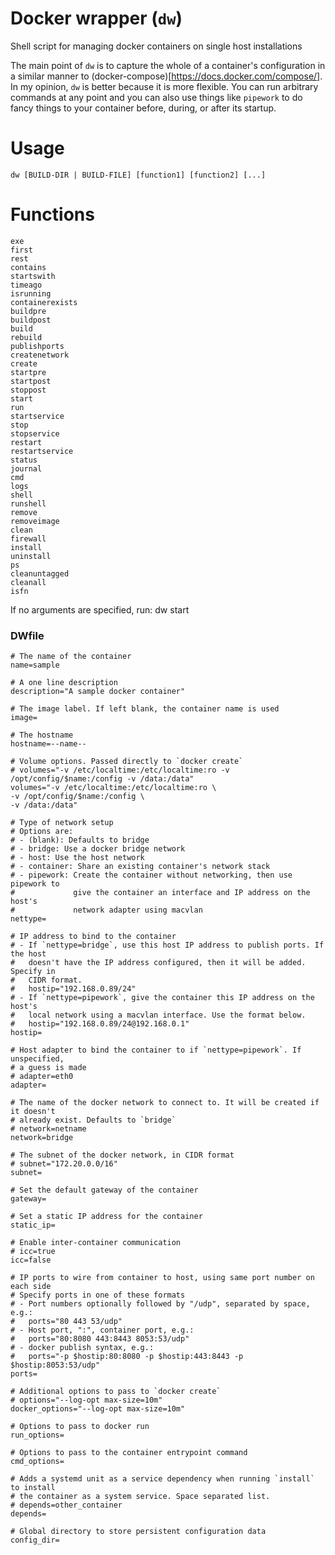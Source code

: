 # Docker wrapper (`dw`)

Shell script for managing docker containers on single host installations

The main point of `dw` is to capture the whole of a container's configuration
in a similar manner to (docker-compose)[https://docs.docker.com/compose/]. In
my opinion, `dw` is better because it is more flexible. You can run arbitrary
commands at any point and you can also use things like `pipework` to do fancy
things to your container before, during, or after its startup.

# Usage

```shell
dw [BUILD-DIR | BUILD-FILE] [function1] [function2] [...]
```

# Functions

```shell
exe
first
rest
contains
startswith
timeago
isrunning
containerexists
buildpre
buildpost
build
rebuild
publishports
createnetwork
create
startpre
startpost
stoppost
start
run
startservice
stop
stopservice
restart
restartservice
status
journal
cmd
logs
shell
runshell
remove
removeimage
clean
firewall
install
uninstall
ps
cleanuntagged
cleanall
isfn
```

If no arguments are specified, run: dw start


### DWfile

```shell
# The name of the container
name=sample

# A one line description
description="A sample docker container"

# The image label. If left blank, the container name is used
image=

# The hostname
hostname=--name--

# Volume options. Passed directly to `docker create`
# volumes="-v /etc/localtime:/etc/localtime:ro -v /opt/config/$name:/config -v /data:/data"
volumes="-v /etc/localtime:/etc/localtime:ro \
-v /opt/config/$name:/config \
-v /data:/data"

# Type of network setup
# Options are:
# - (blank): Defaults to bridge
# - bridge: Use a docker bridge network
# - host: Use the host network
# - container: Share an existing container's network stack
# - pipework: Create the container without networking, then use pipework to
#             give the container an interface and IP address on the host's
#             network adapter using macvlan
nettype=

# IP address to bind to the container
# - If `nettype=bridge`, use this host IP address to publish ports. If the host
#   doesn't have the IP address configured, then it will be added. Specify in
#   CIDR format.
#   hostip="192.168.0.89/24"
# - If `nettype=pipework`, give the container this IP address on the host's
#   local network using a macvlan interface. Use the format below.
#   hostip="192.168.0.89/24@192.168.0.1"
hostip=

# Host adapter to bind the container to if `nettype=pipework`. If unspecified,
# a guess is made
# adapter=eth0
adapter=

# The name of the docker network to connect to. It will be created if it doesn't
# already exist. Defaults to `bridge`
# network=netname
network=bridge

# The subnet of the docker network, in CIDR format
# subnet="172.20.0.0/16"
subnet=

# Set the default gateway of the container
gateway=

# Set a static IP address for the container
static_ip=

# Enable inter-container communication
# icc=true
icc=false

# IP ports to wire from container to host, using same port number on each side
# Specify ports in one of these formats
# - Port numbers optionally followed by "/udp", separated by space, e.g.:
#   ports="80 443 53/udp"
# - Host port, ":", container port, e.g.:
#   ports="80:8080 443:8443 8053:53/udp"
# - docker publish syntax, e.g.:
#   ports="-p $hostip:80:8080 -p $hostip:443:8443 -p $hostip:8053:53/udp"
ports=

# Additional options to pass to `docker create`
# options="--log-opt max-size=10m"
docker_options="--log-opt max-size=10m"

# Options to pass to docker run
run_options=

# Options to pass to the container entrypoint command
cmd_options=

# Adds a systemd unit as a service dependency when running `install` to install
# the container as a system service. Space separated list.
# depends=other_container
depends=

# Global directory to store persistent configuration data
config_dir=
```
